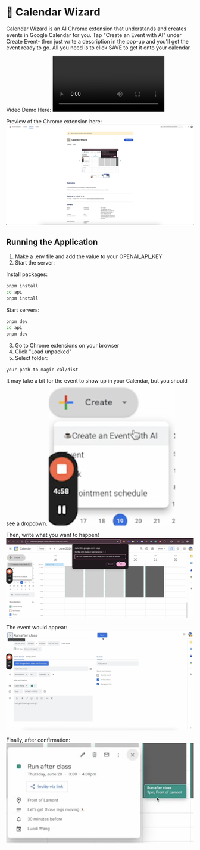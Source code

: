 # 🧙 Calendar Wizard

Calendar Wizard is an AI Chrome extension that understands and creates events in Google Calendar for you. Tap "Create an Event with AI" under Create Event- then just write a description in the pop-up and you'll get the event ready to go. All you need is to click SAVE to get it onto your calendar.

Video Demo Here:
![](./calendar-wizard-demo-edited.mp4)

Preview of the Chrome extension here:
![chrome](src/assets/chrome.png)

## Running the Application

1. Make a .env file and add the value to your OPENAI_API_KEY 
2. Start the server:

Install packages:

```sh
pnpm install
cd api
pnpm install
```

Start servers:

```sh
pnpm dev
cd api
pnpm dev
```

3. Go to Chrome extensions on your browser
4. Click "Load unpacked" 
5. Select folder:

```
your-path-to-magic-cal/dist
```

It may take a bit for the event to show up in your Calendar, but you should see a dropdown.
![dropdown](src/assets/dropdown.png)

Then, write what you want to happen!
![popup](src/assets/HTML_popup.png)

The event would appear:
![appear](src/assets/appear.png)

Finally, after confirmation:
![event](src/assets/created_event.png)
